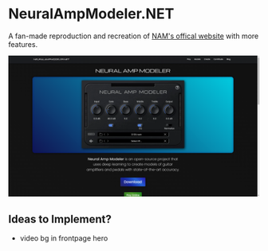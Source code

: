 # NeuralAmpModeler.NET
A fan-made reproduction and recreation of [NAM's offical website](https://neuralampmodeler.com) with more features.

![Screenshot of Current Front Page](https://github.com/zackmorgs/NeuralAmpModeler.NET/blob/main/Design/frontpage-demo-11-19.png?raw=true)

## Ideas to Implement?
- video bg in frontpage hero